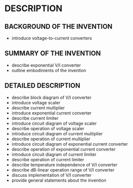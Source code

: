 # DESCRIPTION

## BACKGROUND OF THE INVENTION

- introduce voltage-to-current converters

## SUMMARY OF THE INVENTION

- describe exponential V/I converter
- outline embodiments of the invention

## DETAILED DESCRIPTION

- describe block diagram of V/I converter
- introduce voltage scaler
- describe current multiplier
- introduce exponential current converter
- describe current limiter
- introduce circuit diagram of voltage scaler
- describe operation of voltage scaler
- introduce circuit diagram of current multiplier
- describe operation of current multiplier
- introduce circuit diagram of exponential current converter
- describe operation of exponential current converter
- introduce circuit diagram of current limiter
- describe operation of current limiter
- describe temperature independence of V/I converter
- describe dB-linear operation range of V/I converter
- discuss implementation of V/I converter
- provide general statements about the invention


